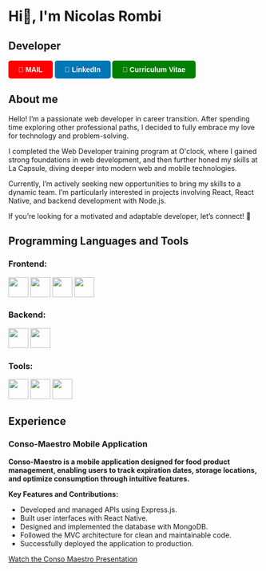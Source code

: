 # Hi👋, I'm Nicolas Rombi

## Developer

<a href="mailto:nicolas.rombi@gmx.fr" style="text-decoration: none;">
  <div style="display: inline-block; background-color: red; color: white; padding: 10px 20px; border-radius: 5px; text-align: center; font-family: Arial, sans-serif; font-weight: bold;">
    📧 MAIL
  </div>
</a>
<a href="https://www.linkedin.com/in/nicolas-rombi/" style="text-decoration: none;">
  <div style="display: inline-block; background-color: #0077b5; color: white; padding: 10px 20px; border-radius: 5px; text-align: center; font-family: Arial, sans-serif; font-weight: bold;">
    🔗 LinkedIn
  </div>
</a>
<a href="https://drive.google.com/file/d/1avh_hmMrnOQJOIRnoqyXhw0eVwFwLjIn/view?usp=sharing" style="text-decoration: none;" target="_blank">
  <div style="display: inline-block; background-color: green; color: white; padding: 10px 20px; border-radius: 5px; text-align: center; font-family: Arial, sans-serif; font-weight: bold;">
    📄 Curriculum Vitae
  </div>
</a>

## About me
Hello! I’m a passionate web developer in career transition. After spending time exploring other professional paths, I decided to fully embrace my love for technology and problem-solving.

I completed the Web Developer training program at O'clock, where I gained strong foundations in web development, and then further honed my skills at La Capsule, diving deeper into modern web and mobile technologies.

Currently, I’m actively seeking new opportunities to bring my skills to a dynamic team. I’m particularly interested in projects involving React, React Native, and backend development with Node.js.

If you’re looking for a motivated and adaptable developer, let’s connect! 🚀

## Programming Languages and Tools

### Frontend:
<img src="https://cdn.jsdelivr.net/gh/devicons/devicon/icons/react/react-original.svg" width="40" height="40"/>
<img src="https://cdn.jsdelivr.net/gh/devicons/devicon/icons/javascript/javascript-plain.svg" width="40" height="40"/>
<img src="https://cdn.jsdelivr.net/gh/devicons/devicon/icons/nextjs/nextjs-original-wordmark.svg" width="40" height="40"/>
<img src="https://cdn.jsdelivr.net/gh/devicons/devicon/icons/redux/redux-original.svg" width="40" height="40"/>

### Backend:
<img src="https://cdn.jsdelivr.net/gh/devicons/devicon/icons/nodejs/nodejs-plain-wordmark.svg" width="40" height="40"/>
<img src="https://cdn.jsdelivr.net/gh/devicons/devicon/icons/express/express-original-wordmark.svg" width="40" height="40"/>

### Tools:
<img src="https://cdn.jsdelivr.net/gh/devicons/devicon/icons/git/git-plain-wordmark.svg" width="40" height="40"/>
<img src="https://cdn.jsdelivr.net/gh/devicons/devicon/icons/github/github-original-wordmark.svg" width="40" height="40"/>
<img src="https://cdn.jsdelivr.net/gh/devicons/devicon/icons/vscode/vscode-plain-wordmark.svg" width="40" height="40"/>

## Experience 

### Conso-Maestro Mobile Application
**Conso-Maestro is a mobile application designed for food product management, enabling users to track expiration dates, storage locations, and optimize consumption through intuitive features.**

**Key Features and Contributions:**
- Developed and managed APIs using Express.js.
- Built user interfaces with React Native.
- Designed and implemented the database with MongoDB.
- Followed the MVC architecture for clean and maintainable code.
- Successfully deployed the application to production.

[Watch the Conso Maestro Presentation](https://youtu.be/5kJMQ8H_8Hk)

